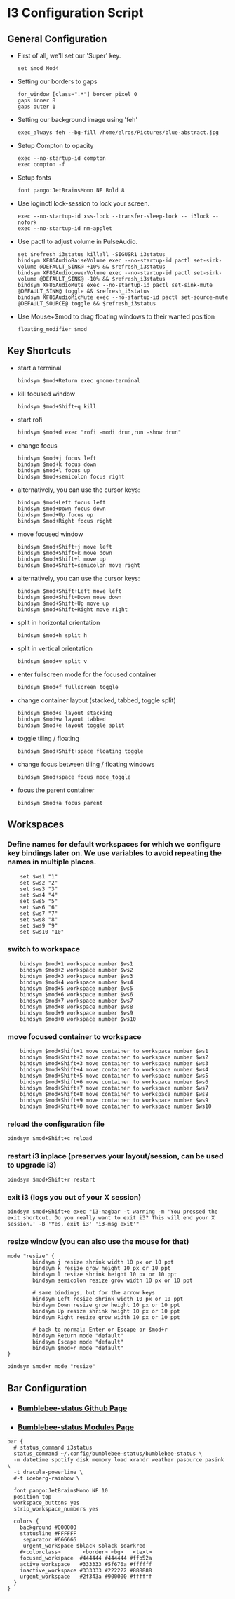 # I3 Configuration Script
## General Configuration
- First of all, we'll set our 'Super' key.
    ```
    set $mod Mod4
    ```
- Setting our borders to gaps
    ```
    for_window [class=".*"] border pixel 0
    gaps inner 8
    gaps outer 1
    ```
- Setting our background image using 'feh'
    ```
    exec_always feh --bg-fill /home/elros/Pictures/blue-abstract.jpg
    ```
- Setup Compton to opacity
    ```
    exec --no-startup-id compton
    exec compton -f
    ```
- Setup fonts
    ```
    font pango:JetBrainsMono NF Bold 8
    ```
- Use loginctl lock-session to lock your screen.
    ```
    exec --no-startup-id xss-lock --transfer-sleep-lock -- i3lock --nofork
    exec --no-startup-id nm-applet
    ```
- Use pactl to adjust volume in PulseAudio.
    ```
    set $refresh_i3status killall -SIGUSR1 i3status
    bindsym XF86AudioRaiseVolume exec --no-startup-id pactl set-sink-volume @DEFAULT_SINK@ +10% && $refresh_i3status
    bindsym XF86AudioLowerVolume exec --no-startup-id pactl set-sink-volume @DEFAULT_SINK@ -10% && $refresh_i3status
    bindsym XF86AudioMute exec --no-startup-id pactl set-sink-mute @DEFAULT_SINK@ toggle && $refresh_i3status
    bindsym XF86AudioMicMute exec --no-startup-id pactl set-source-mute @DEFAULT_SOURCE@ toggle && $refresh_i3status
    ```
- Use Mouse+$mod to drag floating windows to their wanted position
    ```
    floating_modifier $mod
    ```
## Key Shortcuts
- start a terminal
    ```
    bindsym $mod+Return exec gnome-terminal
    ```
- kill focused window
     ```
    bindsym $mod+Shift+q kill
    ```
- start rofi
     ```
    bindsym $mod+d exec "rofi -modi drun,run -show drun"
    ```
- change focus
    ```
    bindsym $mod+j focus left
    bindsym $mod+k focus down
    bindsym $mod+l focus up
    bindsym $mod+semicolon focus right
    ```
- alternatively, you can use the cursor keys:
    ```
    bindsym $mod+Left focus left
    bindsym $mod+Down focus down
    bindsym $mod+Up focus up
    bindsym $mod+Right focus right
    ```
- move focused window
    ```
    bindsym $mod+Shift+j move left
    bindsym $mod+Shift+k move down
    bindsym $mod+Shift+l move up
    bindsym $mod+Shift+semicolon move right
    ```
- alternatively, you can use the cursor keys:
    ```
    bindsym $mod+Shift+Left move left
    bindsym $mod+Shift+Down move down
    bindsym $mod+Shift+Up move up
    bindsym $mod+Shift+Right move right
    ```

- split in horizontal orientation
     ```
    bindsym $mod+h split h
    ```
- split in vertical orientation
     ```
    bindsym $mod+v split v
    ```
- enter fullscreen mode for the focused container
    ```
    bindsym $mod+f fullscreen toggle
    ```
    
- change container layout (stacked, tabbed, toggle split)
    ```
    bindsym $mod+s layout stacking
    bindsym $mod+w layout tabbed
    bindsym $mod+e layout toggle split
    ```

- toggle tiling / floating
    ```
    bindsym $mod+Shift+space floating toggle
    ```
- change focus between tiling / floating windows
     ```
    bindsym $mod+space focus mode_toggle
    ```
    
- focus the parent container
    ```
    bindsym $mod+a focus parent
    ```
## Workspaces

 ### Define names for default workspaces for which we configure key bindings later on. We use variables to avoid repeating the names in multiple places.
```
    set $ws1 "1"
    set $ws2 "2"
    set $ws3 "3"
    set $ws4 "4"
    set $ws5 "5"
    set $ws6 "6"
    set $ws7 "7"
    set $ws8 "8"
    set $ws9 "9"
    set $ws10 "10"
```
### switch to workspace
```
    bindsym $mod+1 workspace number $ws1
    bindsym $mod+2 workspace number $ws2
    bindsym $mod+3 workspace number $ws3
    bindsym $mod+4 workspace number $ws4
    bindsym $mod+5 workspace number $ws5
    bindsym $mod+6 workspace number $ws6
    bindsym $mod+7 workspace number $ws7
    bindsym $mod+8 workspace number $ws8
    bindsym $mod+9 workspace number $ws9
    bindsym $mod+0 workspace number $ws10
```
### move focused container to workspace
```
    bindsym $mod+Shift+1 move container to workspace number $ws1
    bindsym $mod+Shift+2 move container to workspace number $ws2
    bindsym $mod+Shift+3 move container to workspace number $ws3
    bindsym $mod+Shift+4 move container to workspace number $ws4
    bindsym $mod+Shift+5 move container to workspace number $ws5
    bindsym $mod+Shift+6 move container to workspace number $ws6
    bindsym $mod+Shift+7 move container to workspace number $ws7
    bindsym $mod+Shift+8 move container to workspace number $ws8
    bindsym $mod+Shift+9 move container to workspace number $ws9
    bindsym $mod+Shift+0 move container to workspace number $ws10
```
### reload the configuration file
```
bindsym $mod+Shift+c reload
```

### restart i3 inplace (preserves your layout/session, can be used to upgrade i3)
```
bindsym $mod+Shift+r restart
```

### exit i3 (logs you out of your X session)
```
bindsym $mod+Shift+e exec "i3-nagbar -t warning -m 'You pressed the exit shortcut. Do you really want to exit i3? This will end your X session.' -B 'Yes, exit i3' 'i3-msg exit'"
```


### resize window (you can also use the mouse for that)
```
mode "resize" {
        bindsym j resize shrink width 10 px or 10 ppt
        bindsym k resize grow height 10 px or 10 ppt
        bindsym l resize shrink height 10 px or 10 ppt
        bindsym semicolon resize grow width 10 px or 10 ppt

        # same bindings, but for the arrow keys
        bindsym Left resize shrink width 10 px or 10 ppt
        bindsym Down resize grow height 10 px or 10 ppt
        bindsym Up resize shrink height 10 px or 10 ppt
        bindsym Right resize grow width 10 px or 10 ppt

        # back to normal: Enter or Escape or $mod+r
        bindsym Return mode "default"
        bindsym Escape mode "default"
        bindsym $mod+r mode "default"
}

bindsym $mod+r mode "resize"
```
## Bar Configuration
- ### [Bumblebee-status Github Page](https://github.com/tobi-wan-kenobi/bumblebee-status)
- ### [Bumblebee-status Modules Page](https://bumblebee-status.readthedocs.io/en/main/modules.html)
```
bar {
  # status_command i3status
  status_command ~/.config/bumblebee-status/bumblebee-status \
  -m datetime spotify disk memory load xrandr weather pasource pasink \
  -t dracula-powerline \
  #-t iceberg-rainbow \

  font pango:JetBrainsMono NF 10
  position top
  workspace_buttons yes
  strip_workspace_numbers yes

  colors {
    background #000000
    statusline #FFFFFF
     separator #666666
     urgent_workspace $black $black $darkred
    #<colorclass>       <border> <bg>   <text>
    focused_workspace  #444444 #444444 #ffb52a
    active_workspace   #333333 #5f676a #ffffff
    inactive_workspace #333333 #222222 #888888
    urgent_workspace   #2f343a #900000 #ffffff
  }
}
```
